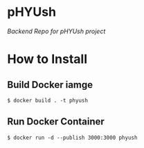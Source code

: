 # pHYUsh

_Backend Repo for pHYUsh project_

# How to Install

## Build Docker iamge

```
$ docker build . -t phyush
```

## Run Docker Container

```
$ docker run -d --publish 3000:3000 phyush
```
